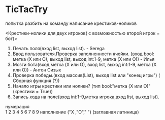 # TicTacTry
попытка разбить на команду написание крестиков-ноликов

<Крестики-нолики для двух игроков( с возможностью второй игрок = бот)>
1. Печать поля(вход list, выход list). - Serega
2. Ввод пользователя.Проверка заполненности ячейки. (вход bool: метка (X или О), выход list, выход int:1-9, метка (X или О))  - Илья 
3. Мозги бота(вход метка (X или О), вход list,  выход int:1-9, метка (X или О)) - Антон Сизых
4. Проверка победы.(вход массив(List), выход list или "конец игры") ( Сборная функция (?)) 
5. Начало игры крестики или нолики? (тип bool:"метка (X или О)" (крестики = True)) 
6. Запись хода на поле(вход int:1-9,метка игрока,вход list,  выход list). 

нумерация   
  1 2 3
  4 5 6
  7 8 9
наполнение
  ("X ,"O"," ") (заглавная латиница)
